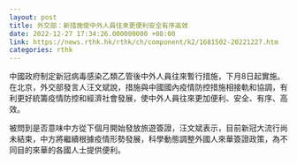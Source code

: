 ```yaml
---
layout: post
title: 外交部：新措施使中外人員往來更便利安全有序高效
date: 2022-12-27 17:34:26.000000000 +08:00
link: https://news.rthk.hk/rthk/ch/component/k2/1681502-20221227.htm
categories: rthk
---
```


中國政府制定新冠病毒感染乙類乙管後中外人員往來暫行措施，下月8日起實施。在北京，外交部發言人汪文斌說，措施與中國國內疫情防控措施相接軌和協調，有利更好統籌疫情防控和經濟社會發展，使中外人員往來更加便利、安全、有序、高效。

被問到是否意味中方從下個月開始發放旅遊簽證，汪文斌表示，目前新冠大流行尚未結束，中方將繼續根據疫情形勢發展，科學動態調整外國人來華簽證政策，為不同目的來華的各國人士提供便利。
